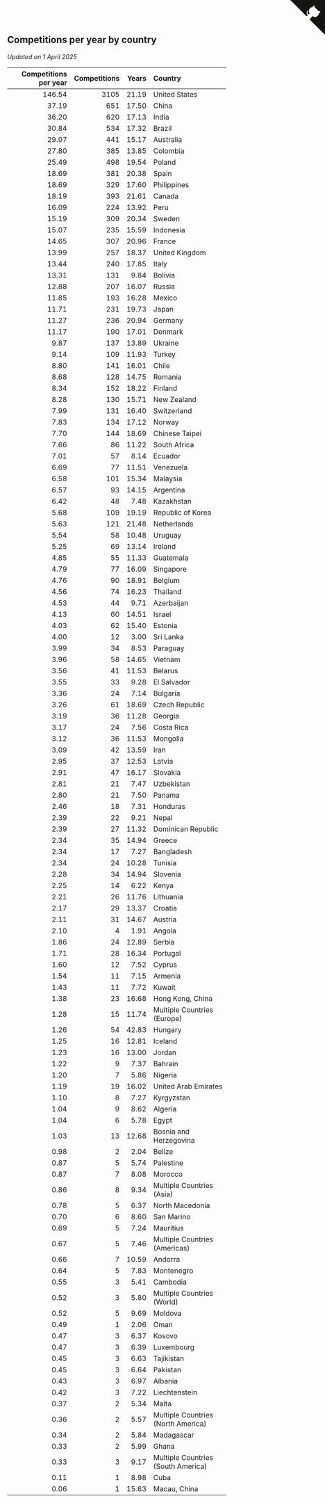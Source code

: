 ## Competitions per year by country

*Updated on  1 April 2025*

| Competitions per year | Competitions | Years | Country |
| ---: | ---: | ---: | :--- |
| 146.54 | 3105 | 21.19 | United States |
| 37.19 | 651 | 17.50 | China |
| 36.20 | 620 | 17.13 | India |
| 30.84 | 534 | 17.32 | Brazil |
| 29.07 | 441 | 15.17 | Australia |
| 27.80 | 385 | 13.85 | Colombia |
| 25.49 | 498 | 19.54 | Poland |
| 18.69 | 381 | 20.38 | Spain |
| 18.69 | 329 | 17.60 | Philippines |
| 18.19 | 393 | 21.61 | Canada |
| 16.09 | 224 | 13.92 | Peru |
| 15.19 | 309 | 20.34 | Sweden |
| 15.07 | 235 | 15.59 | Indonesia |
| 14.65 | 307 | 20.96 | France |
| 13.99 | 257 | 18.37 | United Kingdom |
| 13.44 | 240 | 17.85 | Italy |
| 13.31 | 131 | 9.84 | Bolivia |
| 12.88 | 207 | 16.07 | Russia |
| 11.85 | 193 | 16.28 | Mexico |
| 11.71 | 231 | 19.73 | Japan |
| 11.27 | 236 | 20.94 | Germany |
| 11.17 | 190 | 17.01 | Denmark |
| 9.87 | 137 | 13.89 | Ukraine |
| 9.14 | 109 | 11.93 | Turkey |
| 8.80 | 141 | 16.01 | Chile |
| 8.68 | 128 | 14.75 | Romania |
| 8.34 | 152 | 18.22 | Finland |
| 8.28 | 130 | 15.71 | New Zealand |
| 7.99 | 131 | 16.40 | Switzerland |
| 7.83 | 134 | 17.12 | Norway |
| 7.70 | 144 | 18.69 | Chinese Taipei |
| 7.66 | 86 | 11.22 | South Africa |
| 7.01 | 57 | 8.14 | Ecuador |
| 6.69 | 77 | 11.51 | Venezuela |
| 6.58 | 101 | 15.34 | Malaysia |
| 6.57 | 93 | 14.15 | Argentina |
| 6.42 | 48 | 7.48 | Kazakhstan |
| 5.68 | 109 | 19.19 | Republic of Korea |
| 5.63 | 121 | 21.48 | Netherlands |
| 5.54 | 58 | 10.48 | Uruguay |
| 5.25 | 69 | 13.14 | Ireland |
| 4.85 | 55 | 11.33 | Guatemala |
| 4.79 | 77 | 16.09 | Singapore |
| 4.76 | 90 | 18.91 | Belgium |
| 4.56 | 74 | 16.23 | Thailand |
| 4.53 | 44 | 9.71 | Azerbaijan |
| 4.13 | 60 | 14.51 | Israel |
| 4.03 | 62 | 15.40 | Estonia |
| 4.00 | 12 | 3.00 | Sri Lanka |
| 3.99 | 34 | 8.53 | Paraguay |
| 3.96 | 58 | 14.65 | Vietnam |
| 3.56 | 41 | 11.53 | Belarus |
| 3.55 | 33 | 9.28 | El Salvador |
| 3.36 | 24 | 7.14 | Bulgaria |
| 3.26 | 61 | 18.69 | Czech Republic |
| 3.19 | 36 | 11.28 | Georgia |
| 3.17 | 24 | 7.56 | Costa Rica |
| 3.12 | 36 | 11.53 | Mongolia |
| 3.09 | 42 | 13.59 | Iran |
| 2.95 | 37 | 12.53 | Latvia |
| 2.91 | 47 | 16.17 | Slovakia |
| 2.81 | 21 | 7.47 | Uzbekistan |
| 2.80 | 21 | 7.50 | Panama |
| 2.46 | 18 | 7.31 | Honduras |
| 2.39 | 22 | 9.21 | Nepal |
| 2.39 | 27 | 11.32 | Dominican Republic |
| 2.34 | 35 | 14.94 | Greece |
| 2.34 | 17 | 7.27 | Bangladesh |
| 2.34 | 24 | 10.28 | Tunisia |
| 2.28 | 34 | 14.94 | Slovenia |
| 2.25 | 14 | 6.22 | Kenya |
| 2.21 | 26 | 11.76 | Lithuania |
| 2.17 | 29 | 13.37 | Croatia |
| 2.11 | 31 | 14.67 | Austria |
| 2.10 | 4 | 1.91 | Angola |
| 1.86 | 24 | 12.89 | Serbia |
| 1.71 | 28 | 16.34 | Portugal |
| 1.60 | 12 | 7.52 | Cyprus |
| 1.54 | 11 | 7.15 | Armenia |
| 1.43 | 11 | 7.72 | Kuwait |
| 1.38 | 23 | 16.68 | Hong Kong, China |
| 1.28 | 15 | 11.74 | Multiple Countries (Europe) |
| 1.26 | 54 | 42.83 | Hungary |
| 1.25 | 16 | 12.81 | Iceland |
| 1.23 | 16 | 13.00 | Jordan |
| 1.22 | 9 | 7.37 | Bahrain |
| 1.20 | 7 | 5.86 | Nigeria |
| 1.19 | 19 | 16.02 | United Arab Emirates |
| 1.10 | 8 | 7.27 | Kyrgyzstan |
| 1.04 | 9 | 8.62 | Algeria |
| 1.04 | 6 | 5.78 | Egypt |
| 1.03 | 13 | 12.68 | Bosnia and Herzegovina |
| 0.98 | 2 | 2.04 | Belize |
| 0.87 | 5 | 5.74 | Palestine |
| 0.87 | 7 | 8.08 | Morocco |
| 0.86 | 8 | 9.34 | Multiple Countries (Asia) |
| 0.78 | 5 | 6.37 | North Macedonia |
| 0.70 | 6 | 8.60 | San Marino |
| 0.69 | 5 | 7.24 | Mauritius |
| 0.67 | 5 | 7.46 | Multiple Countries (Americas) |
| 0.66 | 7 | 10.59 | Andorra |
| 0.64 | 5 | 7.83 | Montenegro |
| 0.55 | 3 | 5.41 | Cambodia |
| 0.52 | 3 | 5.80 | Multiple Countries (World) |
| 0.52 | 5 | 9.69 | Moldova |
| 0.49 | 1 | 2.06 | Oman |
| 0.47 | 3 | 6.37 | Kosovo |
| 0.47 | 3 | 6.39 | Luxembourg |
| 0.45 | 3 | 6.63 | Tajikistan |
| 0.45 | 3 | 6.64 | Pakistan |
| 0.43 | 3 | 6.97 | Albania |
| 0.42 | 3 | 7.22 | Liechtenstein |
| 0.37 | 2 | 5.34 | Malta |
| 0.36 | 2 | 5.57 | Multiple Countries (North America) |
| 0.34 | 2 | 5.84 | Madagascar |
| 0.33 | 2 | 5.99 | Ghana |
| 0.33 | 3 | 9.17 | Multiple Countries (South America) |
| 0.11 | 1 | 8.98 | Cuba |
| 0.06 | 1 | 15.63 | Macau, China |


<a href="https://github.com/jonatanklosko/wca_statistics" class="github-corner" aria-label="View source on Github"><svg width="80" height="80" viewBox="0 0 250 250" style="fill:#151513; color:#fff; position: absolute; top: 0; border: 0; right: 0;" aria-hidden="true"><path d="M0,0 L115,115 L130,115 L142,142 L250,250 L250,0 Z"></path><path d="M128.3,109.0 C113.8,99.7 119.0,89.6 119.0,89.6 C122.0,82.7 120.5,78.6 120.5,78.6 C119.2,72.0 123.4,76.3 123.4,76.3 C127.3,80.9 125.5,87.3 125.5,87.3 C122.9,97.6 130.6,101.9 134.4,103.2" fill="currentColor" style="transform-origin: 130px 106px;" class="octo-arm"></path><path d="M115.0,115.0 C114.9,115.1 118.7,116.5 119.8,115.4 L133.7,101.6 C136.9,99.2 139.9,98.4 142.2,98.6 C133.8,88.0 127.5,74.4 143.8,58.0 C148.5,53.4 154.0,51.2 159.7,51.0 C160.3,49.4 163.2,43.6 171.4,40.1 C171.4,40.1 176.1,42.5 178.8,56.2 C183.1,58.6 187.2,61.8 190.9,65.4 C194.5,69.0 197.7,73.2 200.1,77.6 C213.8,80.2 216.3,84.9 216.3,84.9 C212.7,93.1 206.9,96.0 205.4,96.6 C205.1,102.4 203.0,107.8 198.3,112.5 C181.9,128.9 168.3,122.5 157.7,114.1 C157.9,116.9 156.7,120.9 152.7,124.9 L141.0,136.5 C139.8,137.7 141.6,141.9 141.8,141.8 Z" fill="currentColor" class="octo-body"></path></svg></a><style>.github-corner:hover .octo-arm{animation:octocat-wave 560ms ease-in-out}@keyframes octocat-wave{0%,100%{transform:rotate(0)}20%,60%{transform:rotate(-25deg)}40%,80%{transform:rotate(10deg)}}@media (max-width:500px){.github-corner:hover .octo-arm{animation:none}.github-corner .octo-arm{animation:octocat-wave 560ms ease-in-out}}</style>
